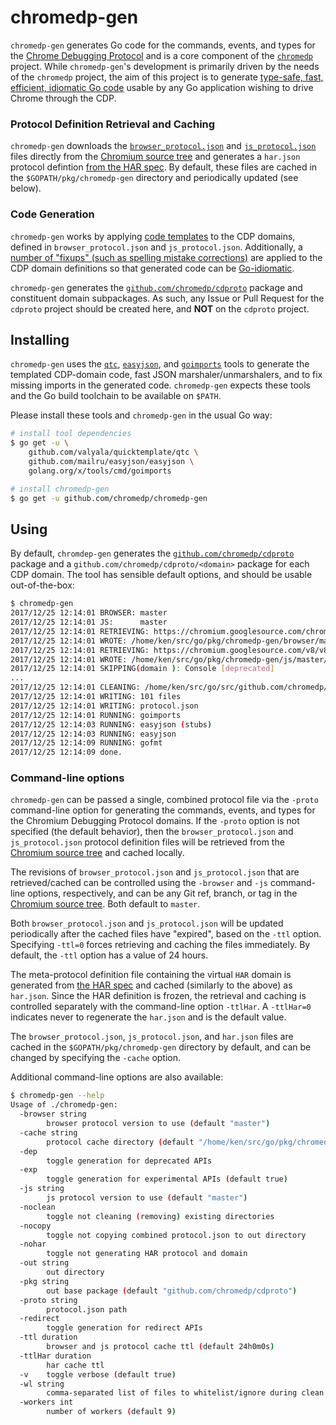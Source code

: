 # chromedp-gen

`chromedp-gen` generates Go code for the commands, events, and types for the
[Chrome Debugging Protocol][1] and is a core component of the [`chromedp`][2]
project. While `chromedp-gen`'s development is primarily driven by the needs of
the `chromedp` project, the aim of this project is to generate [type-safe,
fast, efficient, idiomatic Go code][3] usable by any Go application wishing to
drive Chrome through the CDP.

### Protocol Definition Retrieval and Caching

`chromedp-gen` downloads the [`browser_protocol.json`][4] and [`js_protocol.json`][5]
files directly from the [Chromium source tree][6] and generates a `har.json`
protocol defintion [from the HAR spec][7]. By default, these files are cached
in the `$GOPATH/pkg/chromedp-gen` directory and periodically updated (see below).

### Code Generation

`chromedp-gen` works by applying [code templates][8] to the CDP domains, defined
in `browser_protocol.json` and `js_protocol.json`. Additionally, a [number of
"fixups" (such as spelling mistake corrections)][9] are applied to the CDP
domain definitions so that generated code can be [Go-idiomatic][10].

`chromedp-gen` generates the [`github.com/chromedp/cdproto`][11] package and
constituent domain subpackages. As such, any Issue or Pull Request for the
`cdproto` project should be created here, and **NOT** on the `cdproto` project.

## Installing

`chromedp-gen` uses the [`qtc`][12], [`easyjson`][13], and [`goimports`][14]
tools to generate the templated CDP-domain code, fast JSON marshaler/unmarshalers,
and to fix missing imports in the generated code. `chromedp-gen` expects these
tools and the Go build toolchain to be available on `$PATH`.

Please install these tools and `chromedp-gen` in the usual Go way:

```sh
# install tool dependencies
$ go get -u \
    github.com/valyala/quicktemplate/qtc \
    github.com/mailru/easyjson/easyjson \
    golang.org/x/tools/cmd/goimports

# install chromedp-gen
$ go get -u github.com/chromedp/chromedp-gen
```

## Using

By default, `chromdep-gen` generates the [`github.com/chromedp/cdproto`][11]
package and a `github.com/chromedp/cdproto/<domain>` package for each CDP
domain. The tool has sensible default options, and should be usable
out-of-the-box:

```sh
$ chromedp-gen
2017/12/25 12:14:01 BROWSER: master
2017/12/25 12:14:01 JS:      master
2017/12/25 12:14:01 RETRIEVING: https://chromium.googlesource.com/chromium/src/+/master/third_party/WebKit/Source/core/inspector/browser_protocol.json?format=TEXT
2017/12/25 12:14:01 WROTE: /home/ken/src/go/pkg/chromedp-gen/browser/master/browser_protocol.json
2017/12/25 12:14:01 RETRIEVING: https://chromium.googlesource.com/v8/v8/+/master/src/inspector/js_protocol.json?format=TEXT
2017/12/25 12:14:01 WROTE: /home/ken/src/go/pkg/chromedp-gen/js/master/js_protocol.json
2017/12/25 12:14:01 SKIPPING(domain ): Console [deprecated]
...
2017/12/25 12:14:01 CLEANING: /home/ken/src/go/src/github.com/chromedp/cdproto
2017/12/25 12:14:01 WRITING: 101 files
2017/12/25 12:14:01 WRITING: protocol.json
2017/12/25 12:14:01 RUNNING: goimports
2017/12/25 12:14:03 RUNNING: easyjson (stubs)
2017/12/25 12:14:03 RUNNING: easyjson
2017/12/25 12:14:09 RUNNING: gofmt
2017/12/25 12:14:09 done.
```

### Command-line options

`chromedp-gen` can be passed a single, combined protocol file via the `-proto`
command-line option for generating the commands, events, and types for the
Chromium Debugging Protocol domains. If the `-proto` option is not specified
(the default behavior), then the `browser_protocol.json` and `js_protocol.json`
protocol definition files will be retrieved from the [Chromium source tree][6]
and cached locally.

The revisions of `browser_protocol.json` and `js_protocol.json` that are
retrieved/cached can be controlled using the `-browser` and `-js` command-line
options, respectively, and can be any Git ref, branch, or tag in the [Chromium
source tree][6]. Both default to `master`.

Both `browser_protocol.json` and `js_protocol.json` will be updated
periodically after the cached files have "expired", based on the `-ttl` option.
Specifying `-ttl=0` forces retrieving and caching the files immediately. By
default, the `-ttl` option has a value of 24 hours.

The meta-protocol definition file containing the virtual `HAR` domain is
generated from [the HAR spec][7] and cached (similarly to the above) as
`har.json`. Since the HAR definition is frozen, the retrieval and caching is
controlled separately with the command-line option `-ttlHar`. A `-ttlHar=0`
indicates never to regenerate the `har.json` and is the default value.

The `browser_protocol.json`, `js_protocol.json`, and `har.json` files are
cached in the `$GOPATH/pkg/chromedp-gen` directory by default, and can be
changed by specifying the `-cache` option.

Additional command-line options are also available:

```sh
$ chromedp-gen --help
Usage of ./chromedp-gen:
  -browser string
    	browser protocol version to use (default "master")
  -cache string
    	protocol cache directory (default "/home/ken/src/go/pkg/chromedp-gen")
  -dep
    	toggle generation for deprecated APIs
  -exp
    	toggle generation for experimental APIs (default true)
  -js string
    	js protocol version to use (default "master")
  -noclean
    	toggle not cleaning (removing) existing directories
  -nocopy
    	toggle not copying combined protocol.json to out directory
  -nohar
    	toggle not generating HAR protocol and domain
  -out string
    	out directory
  -pkg string
    	out base package (default "github.com/chromedp/cdproto")
  -proto string
    	protocol.json path
  -redirect
    	toggle generation for redirect APIs
  -ttl duration
    	browser and js protocol cache ttl (default 24h0m0s)
  -ttlHar duration
    	har cache ttl
  -v	toggle verbose (default true)
  -wl string
    	comma-separated list of files to whitelist/ignore during clean (default "LICENSE,README.md,protocol.json,easyjson.go")
  -workers int
    	number of workers (default 9)
```
[1]: https://chromedevtools.github.io/devtools-protocol/
[2]: https://github.com/chromedp
[3]: https://github.com/chromedp/cdproto
[4]: https://chromium.googlesource.com/chromium/src/+/master/third_party/WebKit/Source/core/inspector/browser_protocol.json
[5]: https://chromium.googlesource.com/v8/v8/+/master/src/inspector/js_protocol.json
[6]: https://chromium.googlesource.com/chromium/src.git
[7]: http://www.softwareishard.com/blog/har-12-spec/
[8]: /templates
[9]: /fixup
[10]: https://golang.org/doc/effective_go.html
[11]: https://godoc.org/github.com/chromedp/cdproto
[12]: https://github.com/valyala/quicktemplate
[13]: https://github.com/mailru/easyjson
[14]: https://golang.org/x/tools/cmd/goimports
